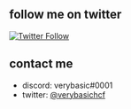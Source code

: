 ## follow me on twitter
[![Twitter Follow](https://img.shields.io/twitter/follow/verybasichcf?color=1DA1F2&logo=twitter&style=for-the-badge)](https://twitter.com/intent/follow?original_referer=https%3A%2F%2Fgithub.com%2FcodeSTACKr&screen_name=verybasichcf)

## contact me
- discord: verybasic#0001
- twitter: [@verybasichcf](https://twitter.com/verybasichcf)
